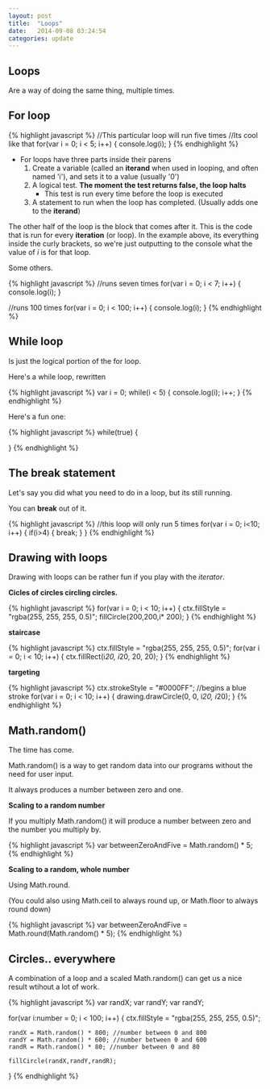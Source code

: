```yaml
---
layout: post
title:  "Loops"
date:   2014-09-08 03:24:54
categories: update
---
```



Loops
----------------------

Are a way of doing the same thing, multiple times.

For loop
----------------------

{% highlight javascript %}
//This particular loop will run five times
//Its cool like that
for(var i = 0; i < 5; i++) 
{
	console.log(i);
}
{% endhighlight %}

- For loops have three parts inside their parens
	1. Create a variable (called an **iterand** when used in looping, and often named 'i'), and sets it to a value (usually '0')
	2. A logical test. **The moment the test returns false, the loop halts**
		- This test is run every time before the loop is executed
	3. A statement to run when the loop has completed. (Usually adds one to the **iterand**)

The other half of the loop is the block that comes after it. This is the code that is run for every **iteration** (or loop). In the example above, its everything inside the curly brackets, so we're just outputting to the console what the value of *i* is for that loop.

Some others.

{% highlight javascript %}
//runs seven times
for(var i = 0; i < 7; i++) 
{
	console.log(i);
}

//runs 100 times
for(var i = 0; i < 100; i++) 
{
	console.log(i);
}
{% endhighlight %}


While loop
--------------------------

Is just the logical portion of the for loop.

Here's a while loop, rewritten

{% highlight javascript %}
var i = 0;
while(i < 5) 
{
	console.log(i);
	i++;
}
{% endhighlight %}


Here's a fun one:

{% highlight javascript %}
while(true) 
{
	
}
{% endhighlight %}

The break statement
-----------------------------

Let's say you did what you need to do in a loop, but its still running.

You can **break** out of it.

{% highlight javascript %}
//this loop will only run 5 times
for(var i = 0; i<10; i++) {
	if(i>4) {
		break;
	}
}
{% endhighlight %}


Drawing with loops
--------------------------------

Drawing with loops can be rather fun if you play with the *iterator*.

**Cicles of circles circling circles.**

{% highlight javascript %}
for(var i = 0; i < 10; i++) {
	ctx.fillStyle = "rgba(255, 255, 255, 0.5)";
	fillCircle(200,200,i* 200);
}
{% endhighlight %}

**staircase**

{% highlight javascript %}
ctx.fillStyle = "rgba(255, 255, 255, 0.5)";
for(var i = 0; i < 10; i++) {
	ctx.fillRect(i*20, i*20, 20, 20);
}
{% endhighlight %}

**targeting**

{% highlight javascript %}
ctx.strokeStyle = "#0000FF"; //begins a blue stroke
for(var i = 0; i < 10; i++) {
	drawing.drawCircle(0, 0, i*20, i*20);
}
{% endhighlight %}


Math.random()
--------------------------------------

The time has come.

Math.random() is a way to get random data into our programs without the need for user input.

It always produces a number between zero and one.


**Scaling to a random number**

If you multiply Math.random() it will produce a number between zero and the number you multiply by.

{% highlight javascript %}
var betweenZeroAndFive = Math.random() * 5;
{% endhighlight %}

**Scaling to a random, whole number**

Using Math.round.

(You could also using Math.ceil to always round up, or Math.floor to always round down)

{% highlight javascript %}
var betweenZeroAndFive = Math.round(Math.random() * 5);
{% endhighlight %}



Circles.. everywhere
------------------------------------------

A combination of a loop and a scaled Math.random() can get us a nice result wtihout a lot of work.

{% highlight javascript %}
var randX;
var randY;
var randY;

for(var i:number = 0; i < 100; i++) {
	ctx.fillStyle = "rgba(255, 255, 255, 0.5)";

	randX = Math.random() * 800; //number between 0 and 800
	randY = Math.random() * 600; //number between 0 and 600
	randR = Math.random() * 80; //number between 0 and 80

	fillCircle(randX,randY,randR);
}
{% endhighlight %}